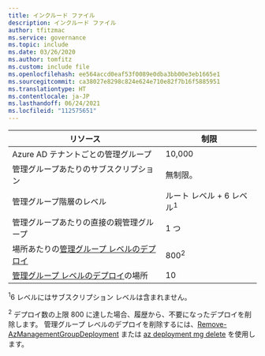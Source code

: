 ```yaml
---
title: インクルード ファイル
description: インクルード ファイル
author: tfitzmac
ms.service: governance
ms.topic: include
ms.date: 03/26/2020
ms.author: tomfitz
ms.custom: include file
ms.openlocfilehash: ee564accd0eaf53f0089e0dba3bb00e3eb1665e1
ms.sourcegitcommit: ca38027e8298c824e624e710e82f7b16f5885951
ms.translationtype: HT
ms.contentlocale: ja-JP
ms.lasthandoff: 06/24/2021
ms.locfileid: "112575651"
---
```

| リソース | 制限 |
| --- | --- |
| Azure AD テナントごとの管理グループ | 10,000 |
| 管理グループあたりのサブスクリプション | 無制限。 |
| 管理グループ階層のレベル | ルート レベル + 6 レベル<sup>1</sup> |
| 管理グループあたりの直接の親管理グループ | 1 つ |
| 場所あたりの[管理グループ レベルのデプロイ](../articles/azure-resource-manager/templates/deploy-to-management-group.md) | 800<sup>2</sup> |
| [管理グループ レベルのデプロイ](../articles/azure-resource-manager/templates/deploy-to-management-group.md)の場所 | 10 |

<sup>1</sup>6 レベルにはサブスクリプション レベルは含まれません。

<sup>2</sup> デプロイ数の上限 800 に達した場合、履歴から、不要になったデプロイを削除します。 管理グループ レベルのデプロイを削除するには、[Remove-AzManagementGroupDeployment](/powershell/module/az.resources/Remove-AzManagementGroupDeployment) または [az deployment mg delete](/cli/azure/deployment/mg#az_deployment_mg_delete) を使用します。
